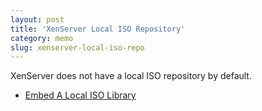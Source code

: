 ```yaml
---
layout: post
title: 'XenServer Local ISO Repository'
category: memo
slug: xenserver-local-iso-repo
---
```

XenServer does not have a local ISO repository by default.

- [Embed A Local ISO Library][1]

[1]: http://wiki.hetzner.de/index.php/Citrix_XenServer/en#Embed_a_local_ISO_Library
